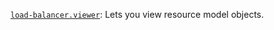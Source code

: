[`load-balancer.viewer`](../../../../iam/concepts/access-control/roles.md#lb-viewer): Lets you view resource model objects.

